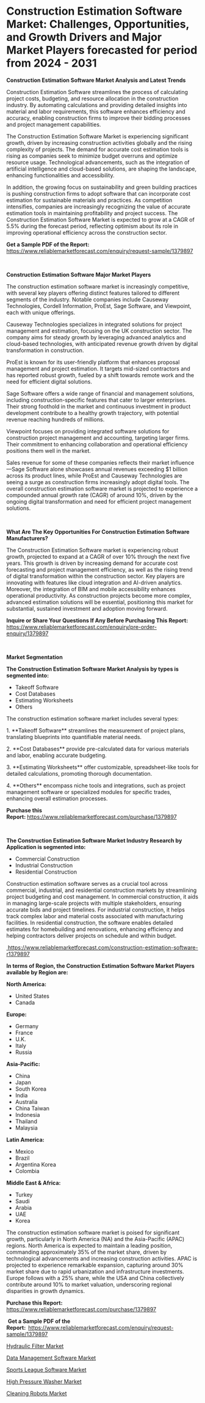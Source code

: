 <p><h1>Construction Estimation Software Market: Challenges, Opportunities, and Growth Drivers and Major Market Players forecasted for period from 2024 - 2031</h1></p><p><strong>Construction Estimation Software Market Analysis and Latest Trends</strong></p>
<p><p>Construction Estimation Software streamlines the process of calculating project costs, budgeting, and resource allocation in the construction industry. By automating calculations and providing detailed insights into material and labor requirements, this software enhances efficiency and accuracy, enabling construction firms to improve their bidding processes and project management capabilities.</p><p>The Construction Estimation Software Market is experiencing significant growth, driven by increasing construction activities globally and the rising complexity of projects. The demand for accurate cost estimation tools is rising as companies seek to minimize budget overruns and optimize resource usage. Technological advancements, such as the integration of artificial intelligence and cloud-based solutions, are shaping the landscape, enhancing functionalities and accessibility.</p><p>In addition, the growing focus on sustainability and green building practices is pushing construction firms to adopt software that can incorporate cost estimation for sustainable materials and practices. As competition intensifies, companies are increasingly recognizing the value of accurate estimation tools in maintaining profitability and project success. The Construction Estimation Software Market is expected to grow at a CAGR of 5.5% during the forecast period, reflecting optimism about its role in improving operational efficiency across the construction sector.</p></p>
<p><strong>Get a Sample PDF of the Report:&nbsp;</strong> <a href="https://www.reliablemarketforecast.com/enquiry/request-sample/1379897?utm_campaign=1110&utm_medium=2&utm_source=Github&utm_content=ia&utm_term=17112024&utm_id=construction-estimation-software">https://www.reliablemarketforecast.com/enquiry/request-sample/1379897</a></p>
<p>&nbsp;</p>
<p><strong>Construction Estimation Software Major Market Players</strong></p>
<p><p>The construction estimation software market is increasingly competitive, with several key players offering distinct features tailored to different segments of the industry. Notable companies include Causeway Technologies, Cordell Information, ProEst, Sage Software, and Viewpoint, each with unique offerings.</p><p>Causeway Technologies specializes in integrated solutions for project management and estimation, focusing on the UK construction sector. The company aims for steady growth by leveraging advanced analytics and cloud-based technologies, with anticipated revenue growth driven by digital transformation in construction.</p><p>ProEst is known for its user-friendly platform that enhances proposal management and project estimation. It targets mid-sized contractors and has reported robust growth, fueled by a shift towards remote work and the need for efficient digital solutions.</p><p>Sage Software offers a wide range of financial and management solutions, including construction-specific features that cater to larger enterprises. Their strong foothold in the market and continuous investment in product development contribute to a healthy growth trajectory, with potential revenue reaching hundreds of millions.</p><p>Viewpoint focuses on providing integrated software solutions for construction project management and accounting, targeting larger firms. Their commitment to enhancing collaboration and operational efficiency positions them well in the market.</p><p>Sales revenue for some of these companies reflects their market influence—Sage Software alone showcases annual revenues exceeding $1 billion across its product lines, while ProEst and Causeway Technologies are seeing a surge as construction firms increasingly adopt digital tools. The overall construction estimation software market is projected to experience a compounded annual growth rate (CAGR) of around 10%, driven by the ongoing digital transformation and need for efficient project management solutions.</p></p>
<p>&nbsp;</p>
<p><strong>What Are The Key Opportunities For Construction Estimation Software Manufacturers?</strong></p>
<p><p>The Construction Estimation Software market is experiencing robust growth, projected to expand at a CAGR of over 10% through the next five years. This growth is driven by increasing demand for accurate cost forecasting and project management efficiency, as well as the rising trend of digital transformation within the construction sector. Key players are innovating with features like cloud integration and AI-driven analytics. Moreover, the integration of BIM and mobile accessibility enhances operational productivity. As construction projects become more complex, advanced estimation solutions will be essential, positioning this market for substantial, sustained investment and adoption moving forward.</p></p>
<p><strong>Inquire or Share Your Questions If Any Before Purchasing This Report:</strong> <a href="https://www.reliablemarketforecast.com/enquiry/pre-order-enquiry/1379897?utm_campaign=1110&utm_medium=2&utm_source=Github&utm_content=ia&utm_term=17112024&utm_id=construction-estimation-software">https://www.reliablemarketforecast.com/enquiry/pre-order-enquiry/1379897</a></p>
<p>&nbsp;</p>
<p><strong>Market Segmentation</strong></p>
<p><strong>The Construction Estimation Software Market Analysis by types is segmented into:</strong></p>
<p><ul><li>Takeoff Software</li><li>Cost Databases</li><li>Estimating Worksheets</li><li>Others</li></ul></p>
<p><p>The construction estimation software market includes several types: </p><p>1. **Takeoff Software** streamlines the measurement of project plans, translating blueprints into quantifiable material needs. </p><p>2. **Cost Databases** provide pre-calculated data for various materials and labor, enabling accurate budgeting. </p><p>3. **Estimating Worksheets** offer customizable, spreadsheet-like tools for detailed calculations, promoting thorough documentation. </p><p>4. **Others** encompass niche tools and integrations, such as project management software or specialized modules for specific trades, enhancing overall estimation processes.</p></p>
<p><strong>Purchase this Report:&nbsp;</strong><a href="https://www.reliablemarketforecast.com/purchase/1379897?utm_campaign=1110&utm_medium=2&utm_source=Github&utm_content=ia&utm_term=17112024&utm_id=construction-estimation-software">https://www.reliablemarketforecast.com/purchase/1379897</a></p>
<p>&nbsp;</p>
<p><strong>The Construction Estimation Software Market Industry Research by Application is segmented into:</strong></p>
<p><ul><li>Commercial Construction</li><li>Industrial Construction</li><li>Residential Construction</li></ul></p>
<p><p>Construction estimation software serves as a crucial tool across commercial, industrial, and residential construction markets by streamlining project budgeting and cost management. In commercial construction, it aids in managing large-scale projects with multiple stakeholders, ensuring accurate bids and project timelines. For industrial construction, it helps track complex labor and material costs associated with manufacturing facilities. In residential construction, the software enables detailed estimates for homebuilding and renovations, enhancing efficiency and helping contractors deliver projects on schedule and within budget.</p></p>
<p><a href="https://www.reliablemarketforecast.com/construction-estimation-software-r1379897?utm_campaign=1110&utm_medium=2&utm_source=Github&utm_content=ia&utm_term=17112024&utm_id=construction-estimation-software">&nbsp;https://www.reliablemarketforecast.com/construction-estimation-software-r1379897</a></p>
<p><strong>In terms of Region, the Construction Estimation Software Market Players available by Region are:</strong></p>
<p>
    <p> <strong> North America: </strong>
        <ul>
            <li>United States</li>
            <li>Canada</li>
        </ul>
        </p> 
    <p> <strong> Europe: </strong>
        <ul>
            <li>Germany</li>
            <li>France</li>
            <li>U.K.</li>
            <li>Italy</li>
            <li>Russia</li>
        </ul>
        </p> 
    <p> <strong> Asia-Pacific: </strong>
        <ul>
            <li>China</li>
            <li>Japan</li>
            <li>South Korea</li>
            <li>India</li>
            <li>Australia</li>
            <li>China Taiwan</li>
            <li>Indonesia</li>
            <li>Thailand</li>
            <li>Malaysia</li>
        </ul>
        </p> 
    <p> <strong> Latin America: </strong>
        <ul>
            <li>Mexico</li>
            <li>Brazil</li>
            <li>Argentina Korea</li>
            <li>Colombia</li>
        </ul>
        </p> 
    <p> <strong> Middle East & Africa: </strong>
        <ul>
            <li>Turkey</li>
            <li>Saudi</li>
            <li>Arabia</li>
            <li>UAE</li>
            <li>Korea</li>
        </ul>
    </p>
    </p>
<p><p>The construction estimation software market is poised for significant growth, particularly in North America (NA) and the Asia-Pacific (APAC) regions. North America is expected to maintain a leading position, commanding approximately 35% of the market share, driven by technological advancements and increasing construction activities. APAC is projected to experience remarkable expansion, capturing around 30% market share due to rapid urbanization and infrastructure investments. Europe follows with a 25% share, while the USA and China collectively contribute around 10% to market valuation, underscoring regional disparities in growth dynamics.</p></p>
<p><strong>Purchase this Report: </strong><a href="https://www.reliablemarketforecast.com/purchase/1379897?utm_campaign=1110&utm_medium=2&utm_source=Github&utm_content=ia&utm_term=17112024&utm_id=construction-estimation-software">https://www.reliablemarketforecast.com/purchase/1379897</a></p>
<p>&nbsp;<strong>Get a Sample PDF of the Report:&nbsp;&nbsp;</strong><a href="https://www.reliablemarketforecast.com/enquiry/request-sample/1379897?utm_campaign=1110&utm_medium=2&utm_source=Github&utm_content=ia&utm_term=17112024&utm_id=construction-estimation-software">https://www.reliablemarketforecast.com/enquiry/request-sample/1379897</a></p>
<p><strong></strong></p>
<p><p><a href="https://www.linkedin.com/pulse/hydraulic-filter-market-investigation-industry-evolution-oqoce?utm_campaign=1110&utm_medium=2&utm_source=Github&utm_content=ia&utm_term=17112024&utm_id=construction-estimation-software">Hydraulic Filter Market</a></p><p><a href="https://issuu.com/reportprime-2/docs/data-management-software-market-siz_5ea3c42d582ede?utm_campaign=1110&utm_medium=2&utm_source=Github&utm_content=ia&utm_term=17112024&utm_id=construction-estimation-software">Data Management Software Market</a></p><p><a href="https://issuu.com/reportprime-2/docs/sports-league-software-market-size-_a338428d0cb88f?utm_campaign=1110&utm_medium=2&utm_source=Github&utm_content=ia&utm_term=17112024&utm_id=construction-estimation-software">Sports League Software Market</a></p><p><a href="https://www.linkedin.com/pulse/global-high-pressure-washer-market-forecast-2024-2031-trends-cwrre?utm_campaign=1110&utm_medium=2&utm_source=Github&utm_content=ia&utm_term=17112024&utm_id=construction-estimation-software">High Pressure Washer Market</a></p><p><a href="https://www.linkedin.com/pulse/analyzing-global-cleaning-robots-market-growth-prospects-future-1djxe?utm_campaign=1110&utm_medium=2&utm_source=Github&utm_content=ia&utm_term=17112024&utm_id=construction-estimation-software">Cleaning Robots Market</a></p></p>